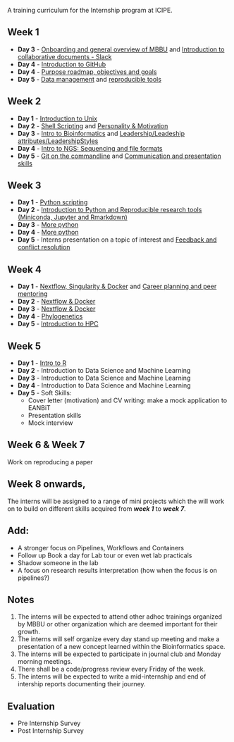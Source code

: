 A training curriculum for the Internship program at ICIPE.

## Week 1
- **Day 3** - [Onboarding and general overview of MBBU](https://github.com/mbbu/Onboarding) and [Introduction to collaborative documents - Slack](https://slack.com/intl/en-ke/help/categories/360000049063)
- **Day 4** - [Introduction to GitHub](https://github.com/eanbit-rt/IntroductoryGit)
- **Day 4** - [Purpose roadmap, objectives and goals](https://mozilla.github.io/open-leadership-training-series/articles/opening-your-project/start-your-project-roadmap/)
- **Day 5** - [Data management](https://docs.google.com/presentation/d/18ldedgpdM9S1ve_Gw9JRRvXZmssZALXfapOAkvYjCU4/edit#slide=id.p1) and 
[reproducible tools](https://docs.google.com/presentation/d/1LmkXr3SALatzwHqJ3SaZne8Mkq-f2DW_lA5xvHpE7T8/edit#slide=id.g4d83735816_0_0)

## Week 2
- **Day 1** - [Introduction to Unix](https://swcarpentry.github.io/shell-novice/) 
- **Day 2** - [Shell Scripting](https://github.com/mbbu/training-materials-and-resources/blob/main/Exercises/sh_scripting.md) and [Personality & Motivation](https://github.com/mbbu/training-materials-and-resources/blob/main/Soft_Skills/session_1_PersonalityMotivation.pdf)
- **Day 3** - [Intro to Bioinformatics](https://docs.google.com/presentation/d/1K74KqskOQwuO5g7r65lqj5KTfB3ETeyuvMSiHS9I1bc/edit#slide=id.p) and [Leadership/Leadeship attributes/LeadershipStyles](https://github.com/mbbu/training-materials-and-resources/blob/main/Soft_Skills/session2_LeadershipAttributes.pdf)
- **Day 4** - [Intro to NGS: Sequencing and file formats](https://www.vula.uct.ac.za/access/content/group/85f4dc42-4fd6-43a0-bbd7-7be6b6729b1f/Module%205%3A%20Genomics/Session%201/Module5_Session1.pdf)
- **Day 5** - [Git on the commandline](https://github.com/eanbit-rt/IntroductoryGit) and [Communication and presentation skills](https://github.com/mbbu/training-materials-and-resources/blob/main/Soft_Skills/session4_communicationandpresentationskills.pdf)

## Week 3
- **Day 1** - [Python scripting](https://github.com/mbbu/training-materials-and-resources/blob/main/Exercises/py_scripting.md)
- **Day 2** - [Introduction to Python and Reproducible research tools (Miniconda, Jupyter and Rmarkdown)](https://github.com/kipkurui/Python4Bioinformatics) 
- **Day 3** - [More python](https://swcarpentry.github.io/python-novice-inflammation/)
- **Day 4** - [More python](https://swcarpentry.github.io/python-novice-inflammation/) 
- **Day 5** - Interns presentation on a topic of interest and [Feedback and conflict resolution](https://github.com/mbbu/training-materials-and-resources/blob/main/Soft_Skills/session5_feedbackandconflictresolution.pdf)

## Week 4
- **Day 1** - [Nextflow, Singularity & Docker](https://docs.google.com/presentation/d/1Bdg5Cwfqsrt3n7UAA8n6PqnRLkN0NgwPTzJYwS47cDI/edit#slide=id.ge4784a2f73_1_135) and [Career planning and peer mentoring](https://github.com/mbbu/training-materials-and-resources/blob/main/Soft_Skills/session6_careerplanningandpeermentoring.pdf)
- **Day 2** - [Nextflow & Docker](https://github.com/eanbit-rt/Workflows_and_package_management/blob/master/Nextflow%20and%20docker%20and%20singularity.md)
- **Day 3** - [Nextflow & Docker](https://github.com/eanbit-rt/Workflows_and_package_management/blob/master/Nextflow%20and%20docker%20and%20singularity.md)
- **Day 4** - [Phylogenetics](https://github.com/mbbu/training-materials-and-resources/blob/main/Phylogenetics_resources/Phylogenetics_handout%209.pdf)
- **Day 5** - [Introduction to HPC](https://github.com/mbbu/HPC_Training) 

## Week 5
- **Day 1** - [Intro to R](https://datacarpentry.org/R-ecology-lesson/01-intro-to-r.html) 
- **Day 2** - Introduction to Data Science and Machine Learning 
- **Day 3** - Introduction to Data Science and Machine Learning 
- **Day 4** - Introduction to Data Science and Machine Learning
- **Day 5** - Soft Skills:
    - Cover letter (motivation) and CV writing: make a mock application to EANBiT
    - Presentation skills
    - Mock interview 

## Week 6 & Week 7
Work on reproducing a paper

## Week 8 onwards, 
The interns will be assigned to a range of mini projects which the will work on to build 
on different skills acquired from _**week 1**_ to _**week 7**_.

## Add:
- A stronger focus on Pipelines, Workflows and Containers
- Follow up Book a day for Lab tour or even wet lab practicals 
- Shadow someone in the lab
- A focus on research results interpretation (how when the focus is on pipelines?)  

## Notes
1. The interns will be expected to attend other adhoc trainings organized by MBBU or other organization which are deemed important for their growth.
2. The interns will self organize every day stand up meeting and make a presentation of a new concept learned within the Bioinformatics space.
3. The interns will be expected to participate in journal club  and Monday morning meetings.
4. There shall be a code/progress review every Friday of the week.
5. The interns will be expected to write a mid-internship and end of intership reports documenting their journey.

## Evaluation
- Pre Internship Survey
- Post Internship Survey
